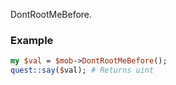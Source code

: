 DontRootMeBefore.
### Example

```perl
my $val = $mob->DontRootMeBefore();
quest::say($val); # Returns uint
```